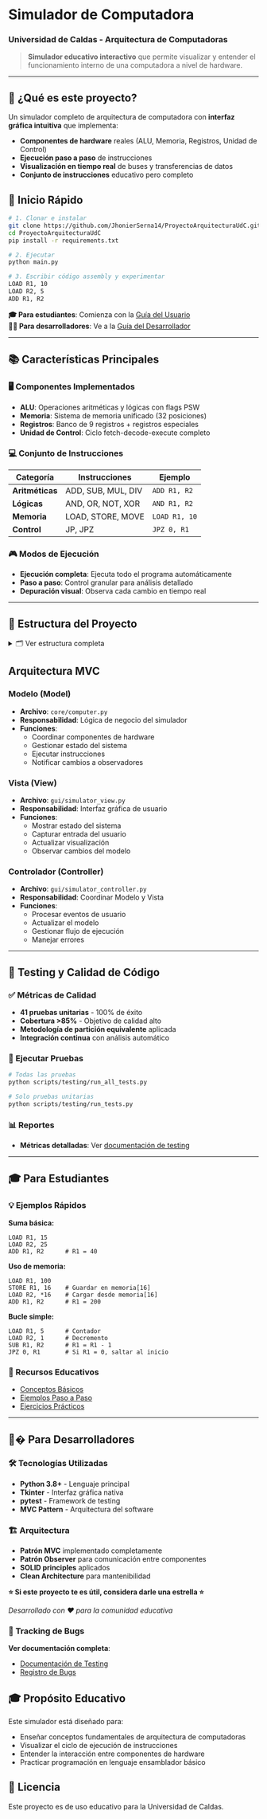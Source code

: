 # Simulador de Computadora
### Universidad de Caldas - Arquitectura de Computadoras

> **Simulador educativo interactivo** que permite visualizar y entender el funcionamiento interno de una computadora a nivel de hardware.

---

## 🎯 ¿Qué es este proyecto?

Un simulador completo de arquitectura de computadora con **interfaz gráfica intuitiva** que implementa:
- **Componentes de hardware** reales (ALU, Memoria, Registros, Unidad de Control)
- **Ejecución paso a paso** de instrucciones
- **Visualización en tiempo real** de buses y transferencias de datos
- **Conjunto de instrucciones** educativo pero completo

## 🚀 Inicio Rápido

```bash
# 1. Clonar e instalar
git clone https://github.com/JhonierSerna14/ProyectoArquitecturaUdC.git
cd ProyectoArquitecturaUdC
pip install -r requirements.txt

# 2. Ejecutar
python main.py

# 3. Escribir código assembly y experimentar
LOAD R1, 10
LOAD R2, 5
ADD R1, R2
```

**🎓 Para estudiantes**: Comienza con la [Guía del Usuario](docs/user-guide.md)  
**👨‍💻 Para desarrolladores**: Ve a la [Guía del Desarrollador](docs/developer-guide.md)

---

## 📚 Características Principales

### 🖥️ Componentes Implementados
- **ALU**: Operaciones aritméticas y lógicas con flags PSW
- **Memoria**: Sistema de memoria unificado (32 posiciones)
- **Registros**: Banco de 9 registros + registros especiales
- **Unidad de Control**: Ciclo fetch-decode-execute completo

### 💻 Conjunto de Instrucciones
| Categoría | Instrucciones | Ejemplo |
|-----------|---------------|---------|
| **Aritméticas** | ADD, SUB, MUL, DIV | `ADD R1, R2` |
| **Lógicas** | AND, OR, NOT, XOR | `AND R1, R2` |
| **Memoria** | LOAD, STORE, MOVE | `LOAD R1, 10` |
| **Control** | JP, JPZ | `JPZ 0, R1` |

### 🎮 Modos de Ejecución
- **Ejecución completa**: Ejecuta todo el programa automáticamente
- **Paso a paso**: Control granular para análisis detallado
- **Depuración visual**: Observa cada cambio en tiempo real
---

## 📁 Estructura del Proyecto

<details>
<summary>🗂️ Ver estructura completa</summary>

```
ProyectoArquitecturaUdC/
│
├── 📄 main.py                    # Punto de entrada
├── 📄 requirements.txt           # Dependencias principales
├── 📄 requirements-dev.txt       # Herramientas de desarrollo
│
├── 📂 core/                      # Lógica de negocio
│   ├── computer.py               # Modelo principal (MVC)
│   ├── instruction.py            # Representación de instrucciones
│   └── exceptions.py             # Excepciones personalizadas
│
├── 📂 hardware/                  # Componentes de hardware
│   ├── alu.py                    # Unidad Aritmético-Lógica
│   ├── memory.py                 # Sistema de memoria
│   ├── register_bank.py          # Banco de registros
│   └── control_unit.py           # Unidad de control
│
├── 📂 gui/                       # Interfaz gráfica (MVC)
│   ├── simulator_view.py         # Vista del simulador
│   └── simulator_controller.py   # Controlador
│
├── 📂 tests/                     # Suite de pruebas (85%+ cobertura)
│   ├── unit/                     # 41 pruebas unitarias
│   └── integration/              # Pruebas de integración
│
├── 📂 scripts/                   # Herramientas de desarrollo
│   ├── testing/                  # Scripts de pruebas
│   └── analysis/                 # Análisis de código
│
├── 📂 docs/                      # Documentación completa
│   ├── user-guide.md             # Guía del usuario
│   ├── developer-guide.md        # Guía del desarrollador
│   └── installation.md           # Instalación detallada
│
└── 📂 examples/                  # Ejemplos educativos
    ├── basic_arithmetic.txt      # Operaciones básicas
    └── control_flow.txt          # Estructuras de control
```
</details>

## Arquitectura MVC

### Modelo (Model)
- **Archivo**: `core/computer.py`
- **Responsabilidad**: Lógica de negocio del simulador
- **Funciones**:
  - Coordinar componentes de hardware
  - Gestionar estado del sistema
  - Ejecutar instrucciones
  - Notificar cambios a observadores

### Vista (View)
- **Archivo**: `gui/simulator_view.py`
- **Responsabilidad**: Interfaz gráfica de usuario
- **Funciones**:
  - Mostrar estado del sistema
  - Capturar entrada del usuario
  - Actualizar visualización
  - Observar cambios del modelo

### Controlador (Controller)
- **Archivo**: `gui/simulator_controller.py`
- **Responsabilidad**: Coordinar Modelo y Vista
- **Funciones**:
  - Procesar eventos de usuario
  - Actualizar el modelo
  - Gestionar flujo de ejecución
  - Manejar errores

---

## 🧪 Testing y Calidad de Código

### ✅ Métricas de Calidad
- **41 pruebas unitarias** - 100% de éxito
- **Cobertura >85%** - Objetivo de calidad alto
- **Metodología de partición equivalente** aplicada
- **Integración continua** con análisis automático

### 🔧 Ejecutar Pruebas
```bash
# Todas las pruebas
python scripts/testing/run_all_tests.py

# Solo pruebas unitarias
python scripts/testing/run_tests.py
```

### 📊 Reportes
- **Métricas detalladas**: Ver [documentación de testing](docs/testing/README.md)

---

## 🎓 Para Estudiantes

### 💡 Ejemplos Rápidos

**Suma básica:**
```assembly
LOAD R1, 15
LOAD R2, 25
ADD R1, R2      # R1 = 40
```

**Uso de memoria:**
```assembly
LOAD R1, 100
STORE R1, 16    # Guardar en memoria[16]
LOAD R2, *16    # Cargar desde memoria[16]
ADD R1, R2      # R1 = 200
```

**Bucle simple:**
```assembly
LOAD R1, 5      # Contador
LOAD R2, 1      # Decremento
SUB R1, R2      # R1 = R1 - 1
JPZ 0, R1       # Si R1 = 0, saltar al inicio
```

### 📖 Recursos Educativos
- [Conceptos Básicos](docs/educational/basic-concepts.md)
- [Ejemplos Paso a Paso](docs/educational/examples.md)
- [Ejercicios Prácticos](docs/educational/exercises.md)

---

## 👨‍� Para Desarrolladores

### 🛠️ Tecnologías Utilizadas
- **Python 3.8+** - Lenguaje principal
- **Tkinter** - Interfaz gráfica nativa
- **pytest** - Framework de testing
- **MVC Pattern** - Arquitectura del software

### 🏗️ Arquitectura
- **Patrón MVC** implementado completamente
- **Patrón Observer** para comunicación entre componentes
- **SOLID principles** aplicados
- **Clean Architecture** para mantenibilidad


**⭐ Si este proyecto te es útil, considera darle una estrella ⭐**

*Desarrollado con ❤️ para la comunidad educativa*

### 🐛 Tracking de Bugs

**Ver documentación completa**: 
- [Documentación de Testing](docs/testing/README.md)
- [Registro de Bugs](docs/bugs/BUGS_REGISTRO.md)


## 🎓 Propósito Educativo

Este simulador está diseñado para:
- Enseñar conceptos fundamentales de arquitectura de computadoras
- Visualizar el ciclo de ejecución de instrucciones
- Entender la interacción entre componentes de hardware
- Practicar programación en lenguaje ensamblador básico

## 📄 Licencia

Este proyecto es de uso educativo para la Universidad de Caldas.
